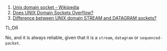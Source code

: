  1. [Unix domain socket - Wikipedia][1]
 2. [Does UNIX Domain Sockets Overflow?][2]
 3. [Difference between UNIX domain STREAM and DATAGRAM sockets?][3]
 
 TL;DR
 
 No, and it is always reliable, given that it is a `stream`, `datagram` or `sequenced-packet`.
 
[1]: https://en.wikipedia.org/wiki/Unix_domain_socket
[2]: https://unix.stackexchange.com/questions/283323/do-unix-domain-sockets-overflow
[3]: https://stackoverflow.com/questions/13953912/difference-between-unix-domain-stream-and-datagram-sockets
